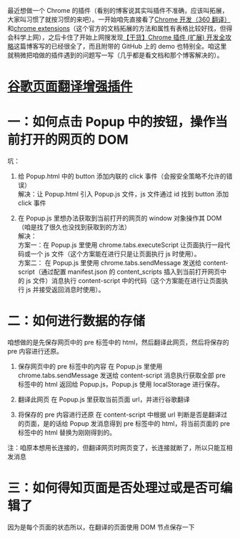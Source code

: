 最近想做一个 Chrome 的插件（看别的博客说其实叫插件不准确，应该叫拓展，大家叫习惯了就按习惯的来吧）。一开始咱先直接看了[Chrome 开发（360 翻译）](http://open.chrome.360.cn/extension_dev/overview.html)和[chrome extensions](https://developer.chrome.com/extensions)（这个官方的文档拓展的方法和属性有表格比较好找，但得会科学上网），之后卡住了开始上网搜发现[【干货】Chrome 插件 (扩展) 开发全攻略](http://www.cnblogs.com/liuxianan/p/chrome-plugin-develop.html)这篇博客写的已经很全了，而且附带的 GitHub 上的 demo 也特别全。咱这里就稍微把咱做的插件遇到的问题写一写（几乎都是看文档和那个博客解决的）。

# [谷歌页面翻译增强插件](https://github.com/1010543618/google-page-translation-plus)

# 一：如何点击 Popup 中的按钮，操作当前打开的网页的 DOM

坑：  

1.  给 Popup.html 中的 button 添加内联的 click 事件（会报安全策略不允许的错误）  
    解决：让 Popup.html 引入 Popup.js 文件，js 文件通过 id 找到 button 添加 click 事件

2.  在 Popup.js 里想办法获取到当前打开的网页的 window 对象操作其 DOM（咱是找了很久也没找到获取到的方法）  
    解决：  
    方案一：在 Popup.js 里使用 chrome.tabs.executeScript 让页面执行一段代码或一个 js 文件（这个方案能在进行只是让页面执行 js 时使用）。  
    方案二： 在 Popup.js 里使用 chrome.tabs.sendMessage 发送给 content-script（通过配置 manifest.json 的 content_scripts 插入到当前打开网页中的 js 文件）消息执行 content-script 中的代码（这个方案能在进行让页面执行 js 并接受返回消息时使用）。 

# 二：如何进行数据的存储

咱想做的是先保存网页中的 pre 标签中的 html，然后翻译此网页，然后将保存的 pre 内容进行还原。

1.  保存网页中的 pre 标签中的内容
    在 Popup.js 里使用 chrome.tabs.sendMessage 发送给 content-script 消息执行获取全部 pre 标签中的 html 返回给 Popup.js，Popup.js 使用 localStorage 进行保存。

2.  翻译此网页
    在 Popup.js 里获取当前页面 url，并进行谷歌翻译

3.  将保存的 pre 内容进行还原
    在 content-script 中根据 url 判断是否是翻译过的页面，是的话给 Popup 发消息得到 pre 标签中的 html，将当前页面的 pre 标签中的 html 替换为刚刚得到的。

注：咱原本想用长连接的，但翻译网页时网页变了，长连接就断了，所以只能互相发消息

# 三：如何得知页面是否处理过或是否可编辑了

因为是每个页面的状态所以，在翻译的页面使用 DOM 节点保存一下
